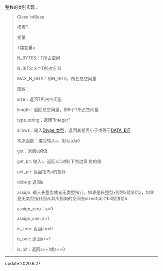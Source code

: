 整数的类别实现：

>Class IntBase
>
>模板T
>
>变量
>
>T类变量a
>
>N_BYTES：T所占空间
>
>N_BITS: 8个T所占空间
>
>MAX_N_BITS：即N_BITS，所在总空间量
>
>函数：
>
>size：返回T所占空间量
>
>length：返回总空间量，即8个T所占空间量
>
>type_string：返回"Integer"
>
>allows：输入[Dtype 类型](field_types_h.md)，返回其是否小于或等于[DATA_BIT](field_types_h.md)
>
>构造函数：接受输入a，默认a为0
>
>get：返回a的值
>
>get_bit: 输入i，返回a二进制下右边第i位的值
>
>get_ptr: 返回指向a的指针
>
>debug: 返回a
>
>assign: 输入长整型或者无类型指针。如果是长整型x则将x赋值给a，如果是无类型指针则从其所指向的空间去sizeof(a)个bit赋值给a
>
>assign_zero：a=0
>
>assign_one: a=1
>
>is_zero: 返回a==0
>
>is_one: 返回a==1
>
>is_bit：返回a==1或a==0
>
>



***

update 2020.6.27